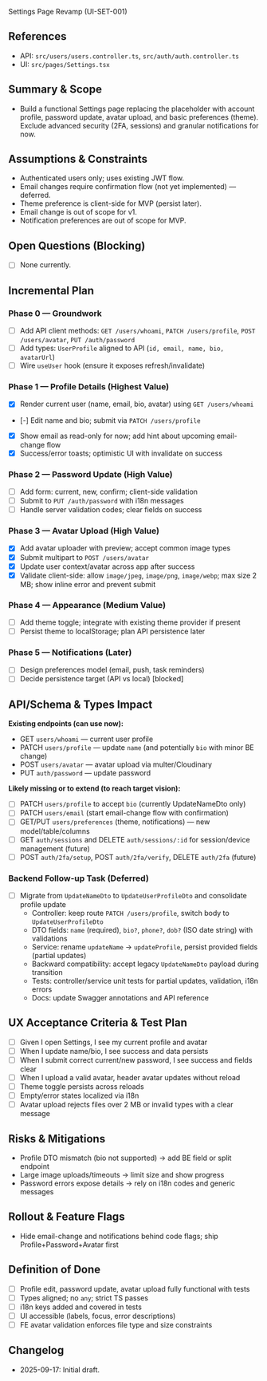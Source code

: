 Settings Page Revamp (UI-SET-001)

## References

- API: `src/users/users.controller.ts`, `src/auth/auth.controller.ts`
- UI: `src/pages/Settings.tsx`

## Summary & Scope

- Build a functional Settings page replacing the placeholder with account profile, password update, avatar upload, and basic preferences (theme). Exclude advanced security (2FA, sessions) and granular notifications for now.

## Assumptions & Constraints

- Authenticated users only; uses existing JWT flow.
- Email changes require confirmation flow (not yet implemented) — deferred.
- Theme preference is client-side for MVP (persist later).
- Email change is out of scope for v1.
- Notification preferences are out of scope for MVP.

## Open Questions (Blocking)

- [ ] None currently.

## Incremental Plan

### Phase 0 — Groundwork

- [ ] Add API client methods: `GET /users/whoami`, `PATCH /users/profile`, `POST /users/avatar`, `PUT /auth/password`
- [ ] Add types: `UserProfile` aligned to API (`id, email, name, bio, avatarUrl`)
- [ ] Wire `useUser` hook (ensure it exposes refresh/invalidate)

### Phase 1 — Profile Details (Highest Value)

- [x] Render current user (name, email, bio, avatar) using `GET /users/whoami`
- [-] Edit name and bio; submit via `PATCH /users/profile`
- [x] Show email as read-only for now; add hint about upcoming email-change flow
- [x] Success/error toasts; optimistic UI with invalidate on success

### Phase 2 — Password Update (High Value)

- [ ] Add form: current, new, confirm; client-side validation
- [ ] Submit to `PUT /auth/password` with i18n messages
- [ ] Handle server validation codes; clear fields on success

### Phase 3 — Avatar Upload (High Value)

- [x] Add avatar uploader with preview; accept common image types
- [x] Submit multipart to `POST /users/avatar`
- [x] Update user context/avatar across app after success
- [x] Validate client-side: allow `image/jpeg`, `image/png`, `image/webp`; max size 2 MB; show inline error and prevent submit

### Phase 4 — Appearance (Medium Value)

- [ ] Add theme toggle; integrate with existing theme provider if present
- [ ] Persist theme to localStorage; plan API persistence later

### Phase 5 — Notifications (Later)

- [ ] Design preferences model (email, push, task reminders)
- [ ] Decide persistence target (API vs local) [blocked]

## API/Schema & Types Impact

**Existing endpoints (can use now):**

- GET `users/whoami` — current user profile
- PATCH `users/profile` — update `name` (and potentially `bio` with minor BE change)
- POST `users/avatar` — avatar upload via multer/Cloudinary
- PUT `auth/password` — update password

**Likely missing or to extend (to reach target vision):**

- [ ] PATCH `users/profile` to accept `bio` (currently UpdateNameDto only)
- [ ] PATCH `users/email` (start email-change flow with confirmation)
- [ ] GET/PUT `users/preferences` (theme, notifications) — new model/table/columns
- [ ] GET `auth/sessions` and DELETE `auth/sessions/:id` for session/device management (future)
- [ ] POST `auth/2fa/setup`, POST `auth/2fa/verify`, DELETE `auth/2fa` (future)

### Backend Follow-up Task (Deferred)

- [ ] Migrate from `UpdateNameDto` to `UpdateUserProfileDto` and consolidate profile update
  - Controller: keep route `PATCH /users/profile`, switch body to `UpdateUserProfileDto`
  - DTO fields: `name` (required), `bio?`, `phone?`, `dob?` (ISO date string) with validations
  - Service: rename `updateName` -> `updateProfile`, persist provided fields (partial updates)
  - Backward compatibility: accept legacy `UpdateNameDto` payload during transition
  - Tests: controller/service unit tests for partial updates, validation, i18n errors
  - Docs: update Swagger annotations and API reference

## UX Acceptance Criteria & Test Plan

- [ ] Given I open Settings, I see my current profile and avatar
- [ ] When I update name/bio, I see success and data persists
- [ ] When I submit correct current/new password, I see success and fields clear
- [ ] When I upload a valid avatar, header avatar updates without reload
- [ ] Theme toggle persists across reloads
- [ ] Empty/error states localized via i18n
- [ ] Avatar upload rejects files over 2 MB or invalid types with a clear message

## Risks & Mitigations

- Profile DTO mismatch (bio not supported) → add BE field or split endpoint
- Large image uploads/timeouts → limit size and show progress
- Password errors expose details → rely on i18n codes and generic messages

## Rollout & Feature Flags

- Hide email-change and notifications behind code flags; ship Profile+Password+Avatar first

## Definition of Done

- [ ] Profile edit, password update, avatar upload fully functional with tests
- [ ] Types aligned; no `any`; strict TS passes
- [ ] i18n keys added and covered in tests
- [ ] UI accessible (labels, focus, error descriptions)
- [ ] FE avatar validation enforces file type and size constraints

## Changelog

- 2025-09-17: Initial draft.
